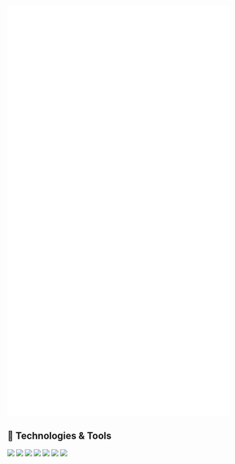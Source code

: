 ![Metrics](https://github.com/T-Pakorn/T-Pakorn/blob/main/github-metrics.svg)

## 🔧 Technologies & Tools
![](https://img.shields.io/badge/Editor-Visual%20Studio%20Code-blue)
![](https://img.shields.io/badge/Editor-PyCharm-brightgreen)
![](https://img.shields.io/badge/Code-Java-red)
![](https://img.shields.io/badge/Code-C-lightgrey)
![](https://img.shields.io/badge/Code-C%2B%2B-blue)
![](https://img.shields.io/badge/Code-Python-informational?style=flat&logo=python&logoColor=white&color=2bbc8a)
![](https://img.shields.io/badge/Code-JavaScript-informational?style=flat&logo=javascript&logoColor=white&color=2bbc8a)

